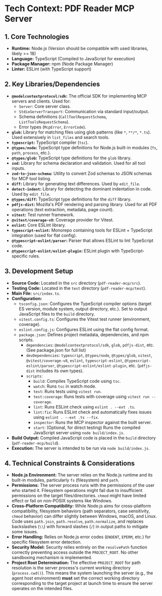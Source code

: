 <!-- Version: 1.2 | Last Updated: 2025-04-06 | Updated By: Roo -->

# Tech Context: PDF Reader MCP Server

## 1. Core Technologies

- **Runtime:** Node.js (Version should be compatible with used libraries, likely >= 18)
- **Language:** TypeScript (Compiled to JavaScript for execution)
- **Package Manager:** npm (Node Package Manager)
- **Linter:** ESLint (with TypeScript support)

## 2. Key Libraries/Dependencies

- **`@modelcontextprotocol/sdk`:** The official SDK for implementing MCP servers
  and clients. Used for:
  - `Server`: Core server class.
  - `StdioServerTransport`: Communication via standard input/output.
  - Schema definitions (`CallToolRequestSchema`, `ListToolsRequestSchema`).
  - Error types (`McpError`, `ErrorCode`).
- **`glob`:** Library for matching files using glob patterns (like `*`, `**/*`,
  `*.ts`). Used extensively in `list_files` and search tools.
- **`typescript`:** TypeScript compiler (`tsc`).
- **`@types/node`:** TypeScript type definitions for Node.js built-in modules
  (`fs`, `path`, `process`, etc.).
- **`@types/glob`:** TypeScript type definitions for the `glob` library.
- **`zod`:** Library for schema declaration and validation. Used for all tool
  inputs.
- **`zod-to-json-schema`:** Utility to convert Zod schemas to JSON schemas for
  MCP tool listing.
- **`diff`:** Library for generating text differences. Used by `edit_file`.
- **`detect-indent`:** Library for detecting the dominant indentation in code.
  Used by `edit_file`.
- **`@types/diff`:** TypeScript type definitions for the `diff` library.
- **`pdfjs-dist`:** Mozilla's PDF rendering and parsing library. Used for all
  PDF operations (text extraction, metadata, page count).
- **`vitest`:** Test runner framework.
- **`@vitest/coverage-v8`:** Coverage provider for Vitest.
- **`eslint`:** Core ESLint library.
- **`typescript-eslint`:** Monorepo containing tools for ESLint + TypeScript integration (used for flat config).
- **`@typescript-eslint/parser`:** Parser that allows ESLint to lint TypeScript code.
- **`@typescript-eslint/eslint-plugin`:** ESLint plugin with TypeScript-specific rules.

## 3. Development Setup

- **Source Code:** Located in the `src` directory (`pdf-reader-mcp/src`).
- **Testing Code:** Located in the `test` directory (`pdf-reader-mcp/test`).
- **Main File:** `src/index.ts`.
- **Configuration:**
  - `tsconfig.json`: Configures the TypeScript compiler options (target ES
    version, module system, output directory, etc.). Set to output JavaScript
    files to the `build` directory.
  - `vitest.config.ts`: Configures the Vitest test runner (environment, coverage).
  - `eslint.config.js`: Configures ESLint using the flat config format.
  - `package.json`: Defines project metadata, dependencies, and npm scripts.
    - `dependencies`: `@modelcontextprotocol/sdk`, `glob`, `pdfjs-dist`, etc.
      (See package.json for full list)
    - `devDependencies`: `typescript`, `@types/node`, `@types/glob`, `vitest`, `@vitest/coverage-v8`, `eslint`, `typescript-eslint`, `@typescript-eslint/parser`, `@typescript-eslint/eslint-plugin`, etc.
      (`pdfjs-dist` includes its own types).
    - `scripts`:
      - `build`: Compiles TypeScript code using `tsc`.
      - `watch`: Runs `tsc` in watch mode.
      - `test`: Runs tests using `vitest run`.
      - `test:coverage`: Runs tests with coverage using `vitest run --coverage`.
      - `lint`: Runs ESLint check using `eslint . --ext .ts`.
      - `lint:fix`: Runs ESLint check and automatically fixes issues using `eslint . --ext .ts --fix`.
      - `inspector`: Runs the MCP inspector against the built server.
      - `start`: (Optional, for direct testing) Runs the compiled JavaScript
        server using `node build/index.js`.
- **Build Output:** Compiled JavaScript code is placed in the `build` directory
  (`pdf-reader-mcp/build`).
- **Execution:** The server is intended to be run via `node build/index.js`.

## 4. Technical Constraints & Considerations

- **Node.js Environment:** The server relies on the Node.js runtime and its
  built-in modules, particularly `fs` (filesystem) and `path`.
- **Permissions:** The server process runs with the permissions of the user who
  started it. Filesystem operations might fail due to insufficient permissions
  on the target files/directories. `chmod` might have limited effect or fail on
  non-POSIX systems like Windows.
- **Cross-Platform Compatibility:** While Node.js aims for cross-platform
  compatibility, filesystem behaviors (path separators, case sensitivity,
  `chmod` behavior) can differ slightly between Windows, macOS, and Linux. Code
  uses `path.join`, `path.resolve`, `path.normalize`, and replaces backslashes
  (`\\`) with forward slashes (`/`) in output paths to mitigate some issues.
- **Error Handling:** Relies on Node.js error codes (`ENOENT`, `EPERM`, etc.)
  for specific filesystem error detection.
- **Security Model:** Security relies entirely on the `resolvePath` function
  correctly preventing access outside the `PROJECT_ROOT`. No other sandboxing
  mechanism is implemented.
- **Project Root Determination:** The effective `PROJECT_ROOT` for path
  resolution is the server process's current working directory
  (`process.cwd()`). This means the system launching the server (e.g., the agent
  host environment) **must** set the correct working directory corresponding to
  the target project at launch time to ensure the server operates on the
  intended files.
